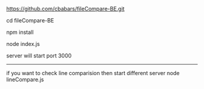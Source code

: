 https://github.com/cbabars/fileCompare-BE.git

cd fileCompare-BE

npm install

node index.js

server will start port 3000


-------------------------------------------------------------------------------------------

if you want to check line comparision then start different server
node lineCompare.js